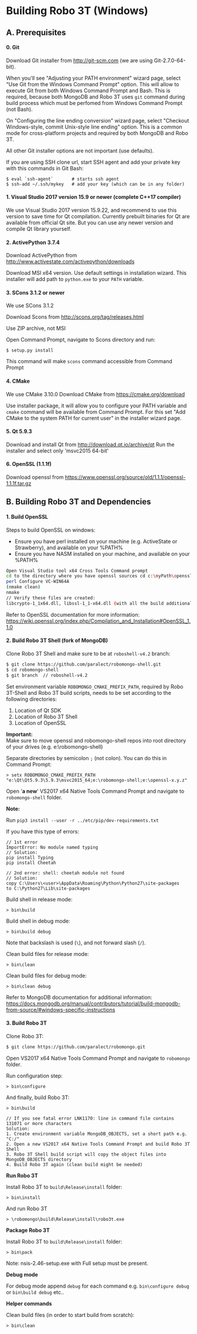Building Robo 3T (Windows)
==============================

A. Prerequisites
-------------

#### 0. Git

 Download Git installer from http://git-scm.com (we are using Git-2.7.0-64-bit).
  
 When you'll see "Adjusting your PATH environment" wizard page, select
 "Use Git from the Windows Command Prompt" option. This will allow to 
 execute Git from both Windows Command Prompt and Bash. This is required,
 because both MongoDB and Robo 3T uses `git` command during build process
 which must be perfomed from Windows Command Prompt (not Bash).
 
 On "Configuring the line ending conversion" wizard page, select "Checkout
 Windows-style, commit Unix-style line ending" option. This is a common mode
 for cross-platform projects and required by both MongoDB and Robo 3T.
  
 All other Git installer options are not important (use defaults).
 
 If you are using SSH clone url, start SSH agent and add your private key
 with this commands in Git Bash:
 
    $ eval `ssh-agent`       # starts ssh agent
    $ ssh-add ~/.ssh/mykey   # add your key (which can be in any folder)
  
#### 1. Visual Studio 2017 version 15.9 or newer (complete C++17 compiler)

 We use Visual Studio 2017 version 15.9.22, and recommend to use this version to save
 time for Qt compilation. Currently prebuilt binaries for Qt are available 
 from official Qt site. But you can use any newer version and compile Qt library
 yourself.

#### 2. ActivePython 3.7.4
   
 Download ActivePython from http://www.activestate.com/activepython/downloads
   
 Download MSI x64 version. Use default settings in installation wizard. 
 This installer will add path to `python.exe` to your `PATH` variable.

#### 3. SCons 3.1.2 or newer

We use SCons 3.1.2

 Download Scons from http://scons.org/tag/releases.html
   
 Use ZIP archive, not MSI
   
 Open Command Prompt, navigate to Scons directory and run:
   
    $ setup.py install
    
 This command will make `scons` command accessible from Command Prompt

#### 4. CMake 
We use CMake 3.10.0
 Download CMake from https://cmake.org/download
 
 Use installer package, it will allow you to configure your PATH variable and `cmake`
 command will be available from Command Prompt. For this set "Add CMake to the system
 PATH for current user" in the installer wizard page. 
   
#### 5. Qt 5.9.3

 Download and install Qt from http://download.qt.io/archive/qt 
 Run the installer and select only 'msvc2015 64-bit'

#### 6. OpenSSL (1.1.1f)
Download openssl from https://www.openssl.org/source/old/1.1.1/openssl-1.1.1f.tar.gz  

B. Building Robo 3T and Dependencies
-------------  

#### 1. Build OpenSSL

Steps to build OpenSSL on windows:  
- Ensure you have perl installed on your machine (e.g. ActiveState or Strawberry), and available on your %PATH%  
- Ensure you have NASM installed on your machine, and available on your %PATH%  

```sh
Open Visual Studio tool x64 Cross Tools Command prompt
cd to the directory where you have openssl sources cd c:\myPath\openssl
perl Configure VC-WIN64A
(nmake clean)
nmake
// Verify these files are created: 
libcrypto-1_1x64.dll, libssl-1_1-x64.dll (with all the build additionals such as .pdb .lik or static .lib)
```  

Refer to OpenSSL documentation for more information:  
https://wiki.openssl.org/index.php/Compilation_and_Installation#OpenSSL_1.1.0  

#### 2. Build Robo 3T Shell (fork of MongoDB)

Clone Robo 3T Shell and make sure to be at `roboshell-v4.2` branch:

  ```sh
  $ git clone https://github.com/paralect/robomongo-shell.git
  $ cd robomongo-shell
  $ git branch  // roboshell-v4.2
  ```

Set environment variable `ROBOMONGO_CMAKE_PREFIX_PATH`, required by Robo 3T-Shell and Robo 3T build scripts, needs to be set according to the following directories:

1. Location of Qt SDK
2. Location of Robo 3T Shell
3. Location of OpenSSL

**Important:**   
Make sure to move openssl and robomongo-shell repos into root directory of your drives (e.g. e:\robomongo-shell)

Separate directories by semicolon `;` (not colon). You can do this in Command Prompt:

    > setx ROBOMONGO_CMAKE_PREFIX_PATH "e:\Qt\Qt5.9.3\5.9.3\msvc2015_64;e:\robomongo-shell;e:\openssl-x.y.z"  

Open '**a new**' VS2017 x64 Native Tools Command Prompt and navigate to `robomongo-shell` folder.


**Note:**  

Run 
`pip3 install --user -r ../etc/pip/dev-requirements.txt`  

If you have this type of errors:  

```
// 1st error
ImportError: No module named typing
// Solution: 
pip install Typing
pip install Cheetah

// 2nd error: shell: cheetah module not found
// Solution: 
copy C:\Users\<user>\AppData\Roaming\Python\Python27\site-packages
to C:\Python27\Lib\site-packages 

```

Build shell in release mode:

    > bin\build
    
Build shell in debug mode:

    > bin\build debug 
    
Note that backslash is used (`\`), and not forward slash (`/`).

Clean build files for release mode:

    > bin\clean

Clean build files for debug mode:

    > bin\clean debug

Refer to MongoDB documentation for additional information:
https://docs.mongodb.org/manual/contributors/tutorial/build-mongodb-from-source/#windows-specific-instructions


#### 3. Build Robo 3T   

Clone Robo 3T:

  ```sh
  $ git clone https://github.com/paralect/robomongo.git
  ```
  
Open VS2017 x64 Native Tools Command Prompt and navigate to `robomongo` folder.
 
Run configuration step:
    
    > bin\configure 
    
And finally, build Robo 3T:
    
    > bin\build 

```
// If you see fatal error LNK1170: line in command file contains 131071 or more characters
Solution: 
1. Create environment variable MongoDB_OBJECTS, set a short path e.g. "C:/"
2. Open a new VS2017 x64 Native Tools Command Prompt and build Robo 3T Shell 
3. Robo 3T Shell build script will copy the object files into MongoDB_OBJECTS directory
4. Build Robo 3T again (clean build might be needed)
```

**Run Robo 3T**

Install Robo 3T to `build\Release\install` folder:

    > bin\install
   
And run Robo 3T

    > \robomongo\build\Release\install\robo3t.exe

**Package Robo 3T**

Install Robo 3T to `build\Release\install` folder:

    > bin\pack

Note: nsis-2.46-setup.exe with Full setup must be present.


**Debug mode**

For debug mode append `debug` for each command
e.g. `bin\configure debug` or  `bin\build debug` etc..

**Helper commands**

Clean build files (in order to start build from scratch):

    > bin\clean
    

   
